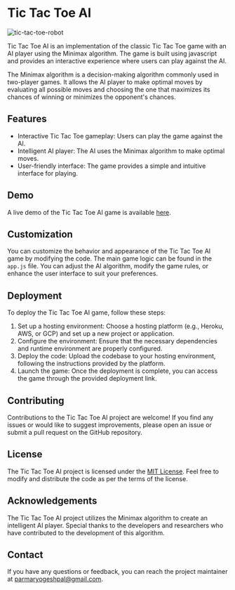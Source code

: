 # Tic Tac Toe AI
![tic-tac-toe-robot](https://github.com/Yogesh9389/TicTacToe.github.io/assets/125749946/3db17f05-f151-42fe-add2-5ad6e881cf98)

Tic Tac Toe AI is an implementation of the classic Tic Tac Toe game with an AI player using the Minimax algorithm. The game is built using javascript and provides an interactive experience where users can play against the AI.

The Minimax algorithm is a decision-making algorithm commonly used in two-player games. It allows the AI player to make optimal moves by evaluating all possible moves and choosing the one that maximizes its chances of winning or minimizes the opponent's chances.


## Features

- Interactive Tic Tac Toe gameplay: Users can play the game against the AI.
- Intelligent AI player: The AI uses the Minimax algorithm to make optimal moves.
- User-friendly interface: The game provides a simple and intuitive interface for playing.

## Demo

A live demo of the Tic Tac Toe AI game is available [here](https://yogesh9389.github.io/TicTacToe.github.io/).

## Customization

You can customize the behavior and appearance of the Tic Tac Toe AI game by modifying the code. The main game logic can be found in the `app.js` file. You can adjust the AI algorithm, modify the game rules, or enhance the user interface to suit your preferences.

## Deployment

To deploy the Tic Tac Toe AI game, follow these steps:

1. Set up a hosting environment: Choose a hosting platform (e.g., Heroku, AWS, or GCP) and set up a new project or application.
2. Configure the environment: Ensure that the necessary dependencies and runtime environment are properly configured.
3. Deploy the code: Upload the codebase to your hosting environment, following the instructions provided by the platform.
4. Launch the game: Once the deployment is complete, you can access the game through the provided deployment link.

## Contributing

Contributions to the Tic Tac Toe AI project are welcome! If you find any issues or would like to suggest improvements, please open an issue or submit a pull request on the GitHub repository.

## License

The Tic Tac Toe AI project is licensed under the [MIT License](LICENSE). Feel free to modify and distribute the code as per the terms of the license.

## Acknowledgements

The Tic Tac Toe AI project utilizes the Minimax algorithm to create an intelligent AI player. Special thanks to the developers and researchers who have contributed to the development of this algorithm.

## Contact

If you have any questions or feedback, you can reach the project maintainer at [parmaryogeshpal@gmail.com](mailto:your-email@example.com).

